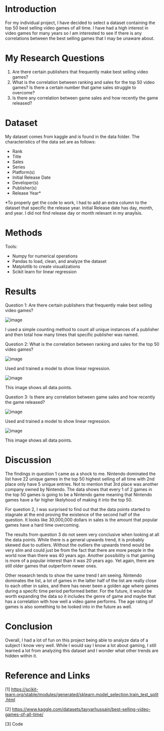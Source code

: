 # Introduction

For my individual project, I have decided to select a dataset containing the top 50 best selling video games of all time. I have had a high interest in video games for many years so I am interested to see if there is any correlations between the best selling games that I may be unaware about. 

# My Research Questions

1. Are there certain publishers that frequently make best selling video games?
2. What is the correlation between ranking and sales for the top 50 video games? Is there a certain number that game sales struggle to overcome?
3. Is there any correlation between game sales and how recently the game released?

# Dataset

My dataset comes from kaggle and is found in the data folder. The characteristics of the data set are as follows:

- Rank
- Title
- Sales
- Series
- Platform(s)
- Initial Release Date
- Developer(s)
- Publisher(s)
- Release Year*
  
*To properly get the code to work, I had to add an extra column to the dataset that specific the release year. Initial Release date has day, month, and year. I did not find release day or month relevant in my anaylsis.

# Methods

Tools:

- Numpy for numerical operations
- Pandas to load, clean, and analyze the dataset
- Matplotlib to create visualizations
- Scikit learn for linear regression

# Results

Question 1: Are there certain publishers that frequently make best selling video games?

![image](https://github.com/jonahfiske/DS_JF_Individual_project_video_game_sales/assets/97976436/54e2672d-f346-4024-be73-fbafa019c39a)

I used a simple counting method to count all unique instances of a publisher and then total how many times that specific publisher was named.

Question 2: What is the correlation between ranking and sales for the top 50 video games?

![image](https://github.com/jonahfiske/DS_JF_Individual_project_video_game_sales/assets/97976436/ecffa4cb-6950-41cd-b154-5c993a006cbb)

Used and trained a model to show linear regression.

![image](https://github.com/jonahfiske/DS_JF_Individual_project_video_game_sales/assets/97976436/02cb1a71-a73b-4a9a-bcff-7ae8a22ba12a)

This image shows all data points.

Question 3: Is there any correlation between game sales and how recently the game released?

![image](https://github.com/jonahfiske/DS_JF_Individual_project_video_game_sales/assets/97976436/1fedd1ba-081e-4106-b61f-e0df9aec632a)

Used and trained a model to show linear regression.

![image](https://github.com/jonahfiske/DS_JF_Individual_project_video_game_sales/assets/97976436/dd436338-f979-4927-9444-b121921bf50a)

This image shows all data points.

# Discussion 

The findings in question 1 came as a shock to me. Nintendo dominated the list have 22 unique games in the top 50 highest selling of all time with 2nd place only have 5 unique entries. Not to mention that 3rd place was another company owned by Nintendo. The data shows that every 1 of 2 games in the top 50 games is going to be a Nintendo game meaning that Nintendo games have a far higher likelyhood of making it into the top 50.

For question 2, I was surprised to find out that the data points started to stagnate at the end proving the existence of the second half of the question. It looks like 30,000,000 dollars in sales is the amount that popular games have a hard time overcoming.

The results from question 3 do not seem very conclusive when looking at all the data points. While there is a general upwards trend, it is probably skewed due to outliers. Without the outliers the upwards trend would be very slim and could just be from the fact that there are more people in the world now than there was 40 years ago. Another possibility is that gaming is more of a popular interest than it was 20 years ago. Yet again, there are still older games that outperform newer ones.

Other research tends to show the same trend I am seeing. Nintendo dominates the list, a lot of games in the latter half of the list are really close to each other in sales, and there has never been a golden age where games during a specifc time period performed better. For the future, it would be worth expanding the data so it includes the genre of game and maybe that has a correlation with how well a video game performs. The age rating of games is also something to be looked into in the future as well.

# Conclusion

Overall, I had a lot of fun on this project being able to analyze data of a subject I know very well. While I would say I know a lot about gaming, I still learned a lot from analyzing this dataset and I wonder what other trends are hidden within it.

# Reference and Links

[1] https://scikit-learn.org/stable/modules/generated/sklearn.model_selection.train_test_split.html

[2] https://www.kaggle.com/datasets/tayyarhussain/best-selling-video-games-of-all-time/

[3] Code

